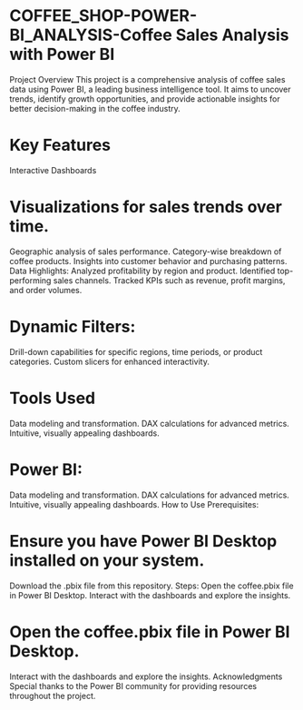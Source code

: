# COFFEE_SHOP-POWER-BI_ANALYSIS-Coffee Sales Analysis with Power BI
Project Overview
This project is a comprehensive analysis of coffee sales data using Power BI, a leading business intelligence tool. It aims to uncover trends, identify growth opportunities, and provide actionable insights for better decision-making in the coffee industry.

# Key Features
Interactive Dashboards


# Visualizations for sales trends over time.
Geographic analysis of sales performance.
Category-wise breakdown of coffee products.
Insights into customer behavior and purchasing patterns.
Data Highlights:
Analyzed profitability by region and product.
Identified top-performing sales channels.
Tracked KPIs such as revenue, profit margins, and order volumes.

# Dynamic Filters:
Drill-down capabilities for specific regions, time periods, or product categories.
Custom slicers for enhanced interactivity.

# Tools Used
Data modeling and transformation.
DAX calculations for advanced metrics.
Intuitive, visually appealing dashboards.

# Power BI:
Data modeling and transformation.
DAX calculations for advanced metrics.
Intuitive, visually appealing dashboards.
How to Use
Prerequisites:

# Ensure you have Power BI Desktop installed on your system.
Download the .pbix file from this repository.
Steps:
Open the coffee.pbix file in Power BI Desktop.
Interact with the dashboards and explore the insights.

# Open the coffee.pbix file in Power BI Desktop.
Interact with the dashboards and explore the insights.
Acknowledgments
Special thanks to the Power BI community for providing  resources throughout the project.




